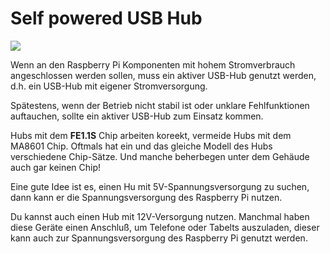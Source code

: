 # Self powered USB Hub


![](../en/hub.png)

Wenn an den Raspberry Pi Komponenten mit hohem Stromverbrauch angeschlossen werden sollen, muss ein aktiver USB-Hub genutzt werden, d.h. ein USB-Hub mit eigener Stromversorgung.

Spätestens, wenn der Betrieb nicht stabil ist oder unklare Fehlfunktionen auftauchen, sollte ein aktiver USB-Hub zum Einsatz kommen.

Hubs mit dem **FE1.1S** Chip arbeiten koreekt, vermeide Hubs mit dem MA8601 Chip. Oftmals hat ein und das gleiche Modell des Hubs verschiedene Chip-Sätze. Und manche beherbegen unter dem Gehäude auch gar keinen Chip!

Eine gute Idee ist es, einen Hu mit 5V-Spannungsversorgung zu suchen, dann kann er die Spannungsversorgung des Raspberry Pi nutzen.

Du kannst auch einen Hub mit 12V-Versorgung nutzen. Manchmal haben diese Geräte einen Anschluß, um Telefone oder Tabelts auszuladen, dieser kann auch zur Spannungsversorgung des Raspberry Pi genutzt werden.

